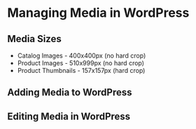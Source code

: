 # Managing Media in WordPress

## Media Sizes

* Catalog Images - 400x400px (no hard crop)
* Product Images - 510x999px (no hard crop)
* Product Thumbnails - 157x157px (hard crop)

## Adding Media to WordPress



## Editing Media in WordPress


